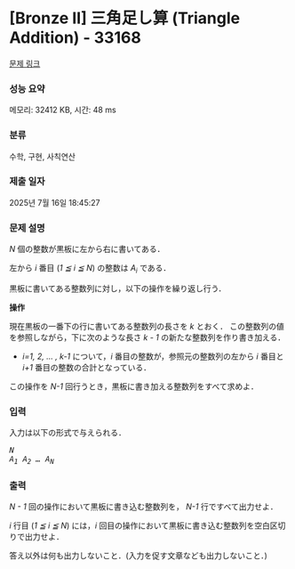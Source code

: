 # [Bronze II] 三角足し算 (Triangle Addition) - 33168 

[문제 링크](https://www.acmicpc.net/problem/33168) 

### 성능 요약

메모리: 32412 KB, 시간: 48 ms

### 분류

수학, 구현, 사칙연산

### 제출 일자

2025년 7월 16일 18:45:27

### 문제 설명

<p><var>N</var> 個の整数が黒板に左から右に書いてある．</p>

<p>左から <var>i</var> 番目 (<var>1 ≦ i ≦ N</var>) の整数は <var>A<sub>i</sub></var> である．</p>

<p>黒板に書いてある整数列に対し，以下の操作を繰り返し行う．</p>

<p><b>操作</b></p>

<p>現在黒板の一番下の行に書いてある整数列の長さを <var>k</var> とおく． この整数列の値を参照しながら，下に次のような長さ <var>k - 1</var> の新たな整数列を作り書き加える．</p>

<ul>
	<li><var>i=1, 2, … , k-1</var> について，<var>i</var> 番目の整数が，参照元の整数列の左から <var>i</var> 番目と <var>i+1</var> 番目の整数の合計となっている．</li>
</ul>

<p>この操作を <var>N-1</var> 回行うとき，黒板に書き加える整数列をすべて求めよ．</p>

### 입력 

 <p>入力は以下の形式で与えられる．</p>

<pre><var>N</var>
<var>A<sub>1</sub></var> <var>A<sub>2</sub></var> <var>…</var> <var>A<sub>N</sub></var></pre>

### 출력 

 <p><var>N - 1</var> 回の操作において黒板に書き込む整数列を， <var>N-1</var> 行ですべて出力せよ．</p>

<p><var>i</var> 行目 (<var>1 ≦ i ≦ N</var>) には，<var>i</var> 回目の操作において黒板に書き込む整数列を空白区切りで出力せよ．</p>

<p>答え以外は何も出力しないこと．(入力を促す文章なども出力しないこと．)</p>

